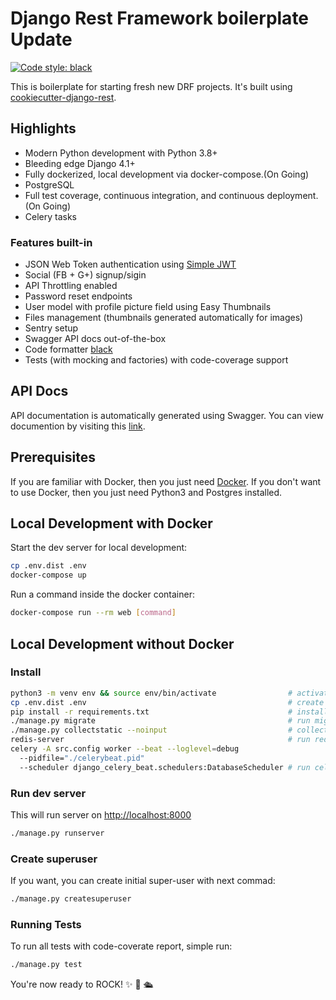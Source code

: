 # Django Rest Framework boilerplate Update

[![Code style: black](https://img.shields.io/badge/code%20style-black-000000.svg)](https://github.com/psf/black)

This is boilerplate for starting fresh new DRF projects. It's built using [cookiecutter-django-rest](https://github.com/agconti/cookiecutter-django-rest).

## Highlights

- Modern Python development with Python 3.8+
- Bleeding edge Django 4.1+
- Fully dockerized, local development via docker-compose.(On Going)
- PostgreSQL
- Full test coverage, continuous integration, and continuous deployment.(On Going)
- Celery tasks

### Features built-in

- JSON Web Token authentication using [Simple JWT](https://django-rest-framework-simplejwt.readthedocs.io/en/latest/)
- Social (FB + G+) signup/sigin
- API Throttling enabled
- Password reset endpoints
- User model with profile picture field using Easy Thumbnails
- Files management (thumbnails generated automatically for images)
- Sentry setup
- Swagger API docs out-of-the-box
- Code formatter [black](https://black.readthedocs.io/en/stable/)
- Tests (with mocking and factories) with code-coverage support

## API Docs

API documentation is automatically generated using Swagger. You can view documention by visiting this [link](http://localhost:8000/swagger).

## Prerequisites

If you are familiar with Docker, then you just need [Docker](https://docs.docker.com/docker-for-mac/install/). If you don't want to use Docker, then you just need Python3 and Postgres installed.

## Local Development with Docker

Start the dev server for local development:

```bash
cp .env.dist .env
docker-compose up
```

Run a command inside the docker container:

```bash
docker-compose run --rm web [command]
```

## Local Development without Docker

### Install

```bash
python3 -m venv env && source env/bin/activate                # activate venv
cp .env.dist .env                                             # create .env file and fill-in DB info
pip install -r requirements.txt                               # install py requirements
./manage.py migrate                                           # run migrations
./manage.py collectstatic --noinput                           # collect static files
redis-server                                                  # run redis locally for celery
celery -A src.config worker --beat --loglevel=debug
  --pidfile="./celerybeat.pid"
  --scheduler django_celery_beat.schedulers:DatabaseScheduler # run celery beat and worker
```

### Run dev server

This will run server on [http://localhost:8000](http://localhost:8000)

```bash
./manage.py runserver
```

### Create superuser

If you want, you can create initial super-user with next commad:

```bash
./manage.py createsuperuser
```

### Running Tests

To run all tests with code-coverate report, simple run:

```bash
./manage.py test
```


You're now ready to ROCK! ✨ 💅 🛳

